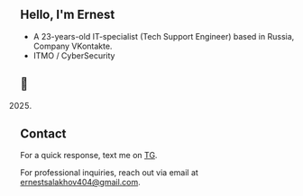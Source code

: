 ## Hello, I'm Ernest 

- A 23-years-old IT-specialist (Tech Support Engineer) based in Russia, Company VKontakte.
- ITMO / CyberSecurity
## 🧗
2025.

## Contact

 For a quick response, text me on [TG](https://t.me/slkhvernest/). 
 
 For professional inquiries, reach out via email at [ernestsalakhov404@gmail.com](mailto:ernestsalakhov404@gmail.com). 

